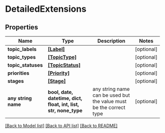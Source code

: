 # DetailedExtensions


## Properties
Name | Type | Description | Notes
------------ | ------------- | ------------- | -------------
**topic_labels** | [**[Label]**](Label.md) |  | [optional] 
**topic_types** | [**[TopicType]**](TopicType.md) |  | [optional] 
**topic_statuses** | [**[TopicStatus]**](TopicStatus.md) |  | [optional] 
**priorities** | [**[Priority]**](Priority.md) |  | [optional] 
**stages** | [**[Stage]**](Stage.md) |  | [optional] 
**any string name** | **bool, date, datetime, dict, float, int, list, str, none_type** | any string name can be used but the value must be the correct type | [optional]

[[Back to Model list]](../README.md#documentation-for-models) [[Back to API list]](../README.md#documentation-for-api-endpoints) [[Back to README]](../README.md)


